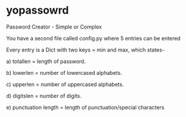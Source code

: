 yopassowrd
==========

Password Creator - Simple or Complex

You have a second file called config.py where 5 entries can be entered

Every entry is a Dict with two keys = min and max, which states-

a) totallen =  length of password.

b) lowerlen = number of lowercased alphabets.

c) upperlen = number of uppercased alphabets.

d) digitslen = number of digits.

e) punctuation length = length of punctuation/special characters